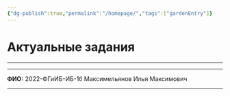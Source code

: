 ```yaml
---
{"dg-publish":true,"permalink":"/homepage/","tags":["gardenEntry"]}
---
```


# Актуальные задания
---


---

**ФИО:** 2022-ФГиИБ-ИБ-1б Максимельянов Илья Максимович

---
